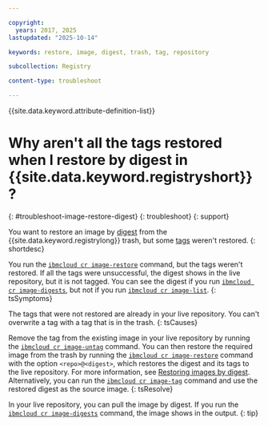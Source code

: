 ```yaml
---

copyright:
  years: 2017, 2025
lastupdated: "2025-10-14"

keywords: restore, image, digest, trash, tag, repository

subcollection: Registry

content-type: troubleshoot

---
```


{{site.data.keyword.attribute-definition-list}}

# Why aren't all the tags restored when I restore by digest in {{site.data.keyword.registryshort}}?
{: #troubleshoot-image-restore-digest}
{: troubleshoot}
{: support}

You want to restore an image by [digest](/docs/Registry?topic=Registry-registry_overview#overview_elements_digest) from the {{site.data.keyword.registrylong}} trash, but some [tags](/docs/Registry?topic=Registry-registry_overview#overview_elements_tag) weren't restored.
{: shortdesc}

You run the [`ibmcloud cr image-restore`](/docs/Registry?topic=Registry-containerregcli#bx_cr_image_restore) command, but the tags weren't restored. If all the tags were unsuccessful, the digest shows in the live repository, but it is not tagged. You can see the digest if you run [`ibmcloud cr image-digests`](/docs/Registry?topic=Registry-containerregcli#bx_cr_image_digests), but not if you run [`ibmcloud cr image-list`](/docs/Registry?topic=Registry-containerregcli#bx_cr_image_list).
{: tsSymptoms}

The tags that were not restored are already in your live repository. You can't overwrite a tag with a tag that is in the trash.
{: tsCauses}

Remove the tag from the existing image in your live repository by running the [`ibmcloud cr image-untag`](/docs/Registry?topic=Registry-containerregcli#bx_cr_image_untag) command. You can then restore the required image from the trash by running the [`ibmcloud cr image-restore`](/docs/Registry?topic=Registry-containerregcli#bx_cr_image_restore) command with the option `<repo>@<digest>`, which restores the digest and its tags to the live repository. For more information, see [Restoring images by digest](/docs/Registry?topic=Registry-registry_images_#registry_images_restore_digest). Alternatively, you can run the [`ibmcloud cr image-tag`](/docs/Registry?topic=Registry-containerregcli#bx_cr_image_tag) command and use the restored digest as the source image.
{: tsResolve}

In your live repository, you can pull the image by digest. If you run the [`ibmcloud cr image-digests`](/docs/Registry?topic=Registry-containerregcli#bx_cr_image_digests) command, the image shows in the output.
{: tip}
